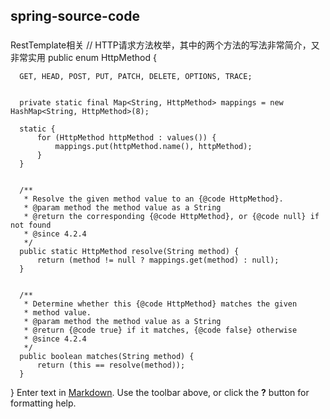 ## spring-source-code
###

RestTemplate相关
	// HTTP请求方法枚举，其中的两个方法的写法非常简介，又非常实用
	public enum HttpMethod {

      GET, HEAD, POST, PUT, PATCH, DELETE, OPTIONS, TRACE;


      private static final Map<String, HttpMethod> mappings = new HashMap<String, HttpMethod>(8);

      static {
          for (HttpMethod httpMethod : values()) {
              mappings.put(httpMethod.name(), httpMethod);
          }
      }


      /**
       * Resolve the given method value to an {@code HttpMethod}.
       * @param method the method value as a String
       * @return the corresponding {@code HttpMethod}, or {@code null} if not found
       * @since 4.2.4
       */
      public static HttpMethod resolve(String method) {
          return (method != null ? mappings.get(method) : null);
      }


      /**
       * Determine whether this {@code HttpMethod} matches the given
       * method value.
       * @param method the method value as a String
       * @return {@code true} if it matches, {@code false} otherwise
       * @since 4.2.4
       */
      public boolean matches(String method) {
          return (this == resolve(method));
      }

  }
Enter text in [Markdown](http://daringfireball.net/projects/markdown/). Use the toolbar above, or click the **?** button for formatting help.
